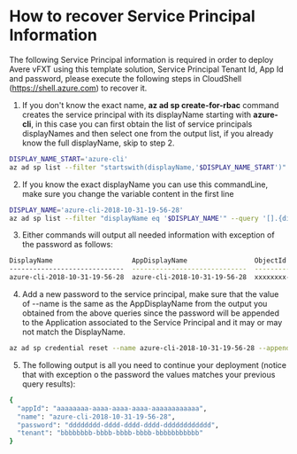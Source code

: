 # How to recover Service Principal Information

The following Service Principal information is required in order to deploy Avere vFXT using this template solution, Service Principal Tenant Id, App Id and password, please execute the following steps in CloudShell (https://shell.azure.com) to recover it.

1. If you don't know the exact name, **az ad sp create-for-rbac** command creates the service principal with its displayName starting with **azure-cli**, in this case you can first obtain the list of service principals displayNames and then select one from the output list, if you already know the full displayName, skip to step 2.
```bash
DISPLAY_NAME_START='azure-cli'
az ad sp list --filter "startswith(displayName,'$DISPLAY_NAME_START')" --query '[].{displayName:displayName,appDisplayName:appDisplayName, objectId:objectId,appId:appId,appOwnerTenantId:appOwnerTenantId}' -o table
```
2. If you know the exact displayName you can use this commandLine, make sure you change the variable content in the first line
```bash
DISPLAY_NAME='azure-cli-2018-10-31-19-56-28'
az ad sp list --filter "displayName eq '$DISPLAY_NAME'" --query '[].{displayName:displayName,:appDisplayName, objectId:objectId,appId:appId,appOwnerTenantId:appOwnerTenantId}' -o table
```

3. Either commands will output all needed information with exception of the password as follows:

```bash
DisplayName                    AppDisplayName                 ObjectId                              AppId                                 AppOwnerTenantId
-----------------------------  -----------------------------  ------------------------------------  ------------------------------------  ------------------------------------
azure-cli-2018-10-31-19-56-28  azure-cli-2018-10-31-19-56-28  xxxxxxxx-xxxx-xxxx-xxxx-xxxxxxxxxxx   aaaaaaaa-aaaa-aaaa-aaaa-aaaaaaaaaaaa  bbbbbbbb-bbbb-bbbb-bbbb-bbbbbbbbbbb
```

4. Add a new password to the service principal, make sure that the value of --name is the same as the AppDisplayName from the output you obtained from the above queries since the password will be appended to the Application associated to the Service Principal and it may or may not match the DisplayName.

```bash
az ad sp credential reset --name azure-cli-2018-10-31-19-56-28 --append
```

5. The following output is all you need to continue your deployment (notice that with exception o the password the values matches your previous query results):
```bash
{
  "appId": "aaaaaaaa-aaaa-aaaa-aaaa-aaaaaaaaaaaa",
  "name": "azure-cli-2018-10-31-19-56-28",
  "password": "dddddddd-dddd-dddd-dddd-dddddddddddd",
  "tenant": "bbbbbbbb-bbbb-bbbb-bbbb-bbbbbbbbbbb"
}
```
